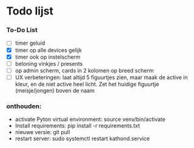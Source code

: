 # Todo lijst


### To-Do List


- [ ] timer geluid
- [x] timer op alle devices gelijk
- [x] timer ook op instelscherm
- [ ] beloning vinkjes / presents
- [ ] op admin scherm, cards in 2 kolomen op breed scherm
- [ ] UX verbeteringen: laat altijd 5 figuurtjes zien, maar maak de active in kleur, en de niet active heel licht. Zet het huidige figuurtje (meisje/jongen) boven de naam

### onthouden:

- activate Pyton virtual environment: source venv/bin/activate
- Install requirements: pip install -r requirements.txt 
- nieuwe versie: git pull
- restart server: sudo systemctl restart kathond.service



